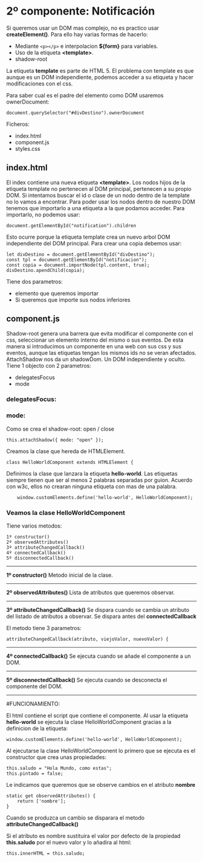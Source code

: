 # 2º componente: Notificación

Si queremos usar un DOM mas complejo, no es practico usar __createElement()__. Para ello hay varias formas de hacerlo:
- Mediante `<p></p>` e interpolacion __${form}__ para variables.
- Uso de la etiqueta __\<template>__.
- shadow-root

La etiqueta __template__ es parte de HTML 5. El problema con template es que aunque es un DOM independiente, podemos acceder a su etiqueta y hacer modificaciones con el css.

Para saber cual es el padre del elemento como DOM usaremos ownerDocument:
    
    document.querySelector("#divDestino").ownerDocument

Ficheros:
- index.html
- component.js
- styles.css

## index.html

El index contiene una nueva etiqueta __\<template>__. Los nodos hijos de la etiqueta template no pertenecen al DOM principal, pertenecen a su propio DOM.
Si intentamos buscar el id o clase de un nodo dentro de la template no lo vamos a encontrar. Para poder usar los nodos dentro de nuestro DOM tenemos que importarlo a una etiqueta a la que podamos acceder. Para importarlo, no podemos usar:

    document.getElementById("notification").children

Esto ocurre porque la etiqueta template crea un nuevo arbol DOM independiente del DOM principal. Para crear una copia debemos usar:

    let divDestino = document.getElementById("divDestino");
    const tpl = document.getElementById("notificacion");
    const copia = document.importNode(tpl.content, true);
    divDestino.apendChild(copia);

Tiene dos parametros:
- elemento que queremos importar
- Si queremos que importe sus nodos inferiores

## component.js

Shadow-root genera una barrera que evita modificar el componente con el css, seleccionar un elemento interno del mismo o sus eventos. De esta manera si introducimos un componente en una web con sus css y sus eventos, aunque las etiquetas tengan los mismos ids no se veran afectados.
AttachShadow nos da un shadowDom. Un DOM independiente y oculto.
Tiene 1 objecto con 2 parametros:
- delegatesFocus
- mode

### delegatesFocus:


### mode:

Como se crea el shadow-root: open / close

    this.attachShadow({ mode: "open" });


        
Creamos la clase que hereda de HTMLElement.

    class HelloWorldComponent extends HTMLElement {

 Definimos la clase que lanzara la etiqueta **hello-world**. Las etiquetas siempre tienen que ser al menos 2 palabras separadas por guion. Acuerdo con w3c, ellos no crearan ninguna etiqueta con mas de una palabra.

        window.customElements.define('hello-world', HelloWorldComponent);

### Veamos la clase HelloWorldComponent

Tiene varios metodos:
    
    1º constructor()
    2º observedAttributes()
    3º attributeChangedCallback()
    4º connectedCallback()
    5º disconnectedCallback()

---
**1º constructor()**
Metodo inicial de la clase.

---
**2º observedAttributes()**
Lista de atributos que queremos observar.

---
**3º attributeChangedCallback()**
Se dispara cuando se cambia un atributo del listado de atributos a observar.
Se dispara antes del __connectedCallback__

El metodo tiene 3 parametros:

    attributeChangedCallback(atributo, viejoValor, nuevoValor) {

---
**4º connectedCallback()**
Se ejecuta cuando se añade el componente a un DOM.

---
**5º disconnectedCallback()**
Se ejecuta cuando se desconecta el componente del DOM.

____
#FUNCIONAMIENTO:

El html contiene el script que contiene el componente.
Al usar la etiqueta __hello-world__ se ejecuta la clase HelloWorldComponent gracias a la definicion de la etiqueta:

    window.customElements.define('hello-world', HelloWorldComponent);

Al ejecutarse la clase HelloWorldComponent lo primero que se ejecuta es el constructor que crea unas propiedades:

    this.saludo = "Hola Mundo, como estas";
    this.pintado = false;

Le indicamos que queremos que se observe cambios en el atributo __nombre__

    static get observedAttributes() {
        return ['nombre'];
    }

Cuando se produzca un cambio se disparara el metodo __attributeChangedCallback()__

Si el atributo es nombre sustituira el valor por defecto de la propiedad __this.saludo__ por el nuevo valor y lo añadira al html:

    this.innerHTML = this.saludo;